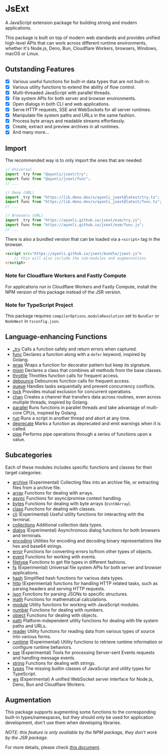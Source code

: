 # JsExt

A JavaScript extension package for building strong and modern applications.

This package is built on top of modern web standards and provides unified
high-level APIs that can work across different runtime environments, whether
it's Node.js, Deno, Bun, Cloudflare Workers, browsers, Windows, macOS or Linux.

## Outstanding Features

- [x] Various useful functions for built-in data types that are not built-in.
- [x] Various utility functions to extend the ability of flow control.
- [x] Multi-threaded JavaScript with parallel threads.
- [x] File system APIs for both server and browser environments.
- [x] Open dialogs in both CLI and web applications.
- [x] Serve HTTP requests, SSE and WebSockets for all server runtimes.
- [x] Manipulate file system paths and URLs in the same fashion.
- [x] Process byte arrays and readable streams effortlessly.
- [x] Create, extract and preview archives in all runtimes.
- [x] And many more...

## Import

The recommended way is to only import the ones that are needed:

```js
// Universal
import _try from "@ayonli/jsext/try";
import func from "@ayonli/jsext/func";
// ...

// Deno (URL)
import _try from "https://lib.deno.dev/x/ayonli_jsext@latest/try.ts";
import func from "https://lib.deno.dev/x/ayonli_jsext@latest/func.ts";
// ...

// Browsers (URL)
import _try from "https://ayonli.github.io/jsext/esm/try.js";
import func from "https://ayonli.github.io/jsext/esm/func.js";
// ...
```

There is also a bundled version that can be loaded via a `<script>` tag in the
browser.

```html
<script src="https://ayonli.github.io/jsext/bundle/jsext.js">
    // this will also include the sub-modules and augmentations
</script>
```

### Note for Cloudflare Workers and Fastly Compute

For applications run in Cloudflare Workers and Fastly Compute, install the NPM
version of this package instead of the JSR version.

### Note for TypeScript Project

This package requires `compilerOptions.moduleResolution` set to `Bundler` or
`NodeNext` in `tsconfig.json`.

## Language-enhancing Functions

- [_try](https://jsr.io/@ayonli/jsext/doc/try/~/_try) Calls a function safely and
  return errors when captured.
- [func](https://jsr.io/@ayonli/jsext/doc/func/~/func) Declares a function along with
  a `defer` keyword, inspired by
  Golang.
- [wrap](https://jsr.io/@ayonli/jsext/doc/wrap/~/wrap) Wraps a function for decorator
  pattern but keep its signature.
- [mixin](https://jsr.io/@ayonli/jsext/doc/mixin/~/mixin) Declares a class that
  combines all methods from the base classes.
- [throttle](https://jsr.io/@ayonli/jsext/doc/throttle/~/throttle) Throttles function
  calls for frequent access.
- [debounce](https://jsr.io/@ayonli/jsext/doc/debounce/~/debounce) Debounces function
  calls for frequent access.
- [queue](https://jsr.io/@ayonli/jsext/doc/queue/~/queue) Handles tasks sequentially
  and prevent concurrency conflicts.
- [lock](https://jsr.io/@ayonli/jsext/doc/lock/~/lock) Provides mutual exclusion for
  concurrent operations.
- [chan](https://jsr.io/@ayonli/jsext/doc/chan/~/chan) Creates a channel that
  transfers data across routines, even across multiple threads, inspired by
  Golang.
- [parallel](https://jsr.io/@ayonli/jsext/doc/parallel/~/default) Runs functions in
  parallel threads and take advantage of multi-core CPUs, inspired by Golang.
- [run](https://jsr.io/@ayonli/jsext/doc/run/~/default) Runs a script in another thread
  and abort at any time.
- [deprecate](https://jsr.io/@ayonli/jsext/doc/deprecate/~/deprecate) Marks a function as
  deprecated and emit warnings when it is called.
- [pipe](https://jsr.io/@ayonli/jsext/doc/pipe/~/pipe) Performs pipe operations
  through a series of functions upon a value.

## Subcategories

Each of these modules includes specific functions and classes for their target
categories:

- [archive](https://jsr.io/@ayonli/jsext/doc/archive/~) (Experimental) Collecting
  files into an archive file, or extracting files from a archive file.
- [array](https://jsr.io/@ayonli/jsext/doc/array/~) Functions for dealing with
  arrays.
- [async](https://jsr.io/@ayonli/jsext/doc/async/~) Functions for async/promise
  context handling.
- [bytes](https://jsr.io/@ayonli/jsext/doc/bytes/~) Functions for dealing with
  byte arrays (`Uint8Array`).
- [class](https://jsr.io/@ayonli/jsext/doc/class/~) Functions for dealing with
  classes.
- [cli](https://jsr.io/@ayonli/jsext/doc/cli/~) (Experimental) Useful utility
  functions for interacting with the terminal.
- [collections](https://jsr.io/@ayonli/jsext/doc/collections/~) Additional
  collection data types.
- [dialog](https://jsr.io/@ayonli/jsext/doc/dialog/~) (Experimental)
  Asynchronous dialog functions for both browsers and terminals.
- [encoding](https://jsr.io/@ayonli/jsext/doc/encoding/~) Utilities for encoding
  and decoding binary representations like hex and base64 strings.
- [error](https://jsr.io/@ayonli/jsext/doc/error/~) Functions for converting
  errors to/from other types of objects.
- [event](https://jsr.io/@ayonli/jsext/doc/event/~) Functions for working with
  events.
- [filetype](https://jsr.io/@ayonli/jsext/doc/filetype/~) Functions to get file
  types in different fashions.
- [fs](https://jsr.io/@ayonli/jsext/doc/fs/~) (Experimental) Universal file
  system APIs for both server and browser applications.
- [hash](https://jsr.io/@ayonli/jsext/doc/hash/~) Simplified hash functions for
  various data types.
- [http](https://jsr.io/@ayonli/jsext/doc/http/~) (Experimental) functions for
  handling HTTP related tasks, such as parsing headers and serving HTTP requests.
- [json](https://jsr.io/@ayonli/jsext/doc/json/~) Functions for parsing JSONs to
  specific structures.
- [math](https://jsr.io/@ayonli/jsext/doc/math/~) Functions for mathematical
  calculations.
- [module](https://jsr.io/@ayonli/jsext/doc/module/~) Utility functions for
  working with JavaScript modules.
- [number](https://jsr.io/@ayonli/jsext/doc/number/~) Functions for dealing with
  numbers.
- [object](https://jsr.io/@ayonli/jsext/doc/object/~) Functions for dealing with
  objects.
- [path](https://jsr.io/@ayonli/jsext/doc/path/~) Platform-independent utility
  functions for dealing with file system paths and URLs.
- [reader](https://jsr.io/@ayonli/jsext/doc/reader/~) Utility functions for
  reading data from various types of source into various forms.
- [runtime](https://jsr.io/@ayonli/jsext/doc/runtime/~) (Experimental) Utility
  functions to retrieve runtime information or configure runtime behaviors.
- [sse](https://jsr.io/@ayonli/jsext/doc/sse/~) (Experimental) Tools for
  processing Server-sent Events requests and handling message events.
- [string](https://jsr.io/@ayonli/jsext/doc/string/~) Functions for dealing with
  strings.
- [types](https://jsr.io/@ayonli/jsext/doc/types/~) The missing builtin classes
  of JavaScript and utility types for TypeScript.
- [ws](https://jsr.io/@ayonli/jsext/doc/ws/~) (Experimental) A unified
  WebSocket server interface for Node.js, Deno, Bun and Cloudflare Workers.

## Augmentation

This package supports augmenting some functions to the corresponding built-in
types/namespaces, but they should only be used for application development,
don't use them when developing libraries.

_NOTE: this feature is only available by the NPM package, they don't work by_
_the JSR package._

For more details, please check
[this document](https://github.com/ayonli/jsext/blob/main/augment/README.md).
